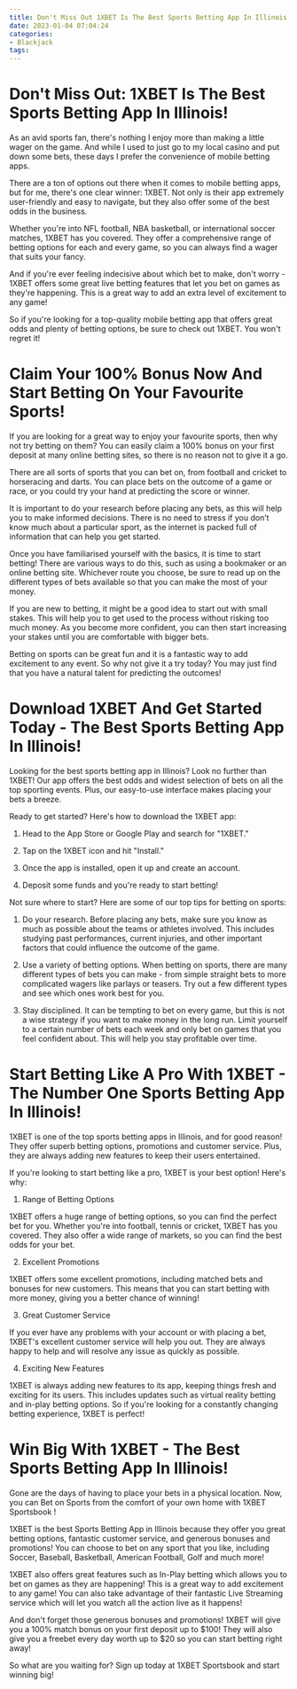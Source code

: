 ```yaml
---
title: Don't Miss Out 1XBET Is The Best Sports Betting App In Illinois!
date: 2023-01-04 07:04:24
categories:
- Blackjack
tags:
---
```



#  Don't Miss Out: 1XBET Is The Best Sports Betting App In Illinois!

As an avid sports fan, there's nothing I enjoy more than making a little wager on the game. And while I used to just go to my local casino and put down some bets, these days I prefer the convenience of mobile betting apps.

There are a ton of options out there when it comes to mobile betting apps, but for me, there's one clear winner: 1XBET. Not only is their app extremely user-friendly and easy to navigate, but they also offer some of the best odds in the business.

Whether you're into NFL football, NBA basketball, or international soccer matches, 1XBET has you covered. They offer a comprehensive range of betting options for each and every game, so you can always find a wager that suits your fancy.

And if you're ever feeling indecisive about which bet to make, don't worry - 1XBET offers some great live betting features that let you bet on games as they're happening. This is a great way to add an extra level of excitement to any game!

So if you're looking for a top-quality mobile betting app that offers great odds and plenty of betting options, be sure to check out 1XBET. You won't regret it!

#  Claim Your 100% Bonus Now And Start Betting On Your Favourite Sports!

If you are looking for a great way to enjoy your favourite sports, then why not try betting on them? You can easily claim a 100% bonus on your first deposit at many online betting sites, so there is no reason not to give it a go.

There are all sorts of sports that you can bet on, from football and cricket to horseracing and darts. You can place bets on the outcome of a game or race, or you could try your hand at predicting the score or winner.

It is important to do your research before placing any bets, as this will help you to make informed decisions. There is no need to stress if you don’t know much about a particular sport, as the internet is packed full of information that can help you get started.

Once you have familiarised yourself with the basics, it is time to start betting! There are various ways to do this, such as using a bookmaker or an online betting site. Whichever route you choose, be sure to read up on the different types of bets available so that you can make the most of your money.

If you are new to betting, it might be a good idea to start out with small stakes. This will help you to get used to the process without risking too much money. As you become more confident, you can then start increasing your stakes until you are comfortable with bigger bets.

 Betting on sports can be great fun and it is a fantastic way to add excitement to any event. So why not give it a try today? You may just find that you have a natural talent for predicting the outcomes!

#  Download 1XBET And Get Started Today - The Best Sports Betting App In Illinois!

Looking for the best sports betting app in Illinois? Look no further than 1XBET! Our app offers the best odds and widest selection of bets on all the top sporting events. Plus, our easy-to-use interface makes placing your bets a breeze.

Ready to get started? Here's how to download the 1XBET app:

1. Head to the App Store or Google Play and search for "1XBET."

2. Tap on the 1XBET icon and hit "Install."

3. Once the app is installed, open it up and create an account.

4. Deposit some funds and you're ready to start betting!

Not sure where to start? Here are some of our top tips for betting on sports:

1. Do your research. Before placing any bets, make sure you know as much as possible about the teams or athletes involved. This includes studying past performances, current injuries, and other important factors that could influence the outcome of the game.

2. Use a variety of betting options. When betting on sports, there are many different types of bets you can make - from simple straight bets to more complicated wagers like parlays or teasers. Try out a few different types and see which ones work best for you.

3. Stay disciplined. It can be tempting to bet on every game, but this is not a wise strategy if you want to make money in the long run. Limit yourself to a certain number of bets each week and only bet on games that you feel confident about. This will help you stay profitable over time.

#  Start Betting Like A Pro With 1XBET - The Number One Sports Betting App In Illinois!

1XBET is one of the top sports betting apps in Illinois, and for good reason! They offer superb betting options, promotions and customer service. Plus, they are always adding new features to keep their users entertained.

If you're looking to start betting like a pro, 1XBET is your best option! Here's why:

1. Range of Betting Options

1XBET offers a huge range of betting options, so you can find the perfect bet for you. Whether you're into football, tennis or cricket, 1XBET has you covered. They also offer a wide range of markets, so you can find the best odds for your bet.

2. Excellent Promotions

1XBET offers some excellent promotions, including matched bets and bonuses for new customers. This means that you can start betting with more money, giving you a better chance of winning!

3. Great Customer Service

If you ever have any problems with your account or with placing a bet, 1XBET's excellent customer service will help you out. They are always happy to help and will resolve any issue as quickly as possible.

4. Exciting New Features

1XBET is always adding new features to its app, keeping things fresh and exciting for its users. This includes updates such as virtual reality betting and in-play betting options. So if you're looking for a constantly changing betting experience, 1XBET is perfect!

#  Win Big With 1XBET - The Best Sports Betting App In Illinois!

Gone are the days of having to place your bets in a physical location. Now, you can Bet on Sports from the comfort of your own home with 1XBET Sportsbook !

1XBET is the best Sports Betting App in Illinois because they offer you great betting options, fantastic customer service, and generous bonuses and promotions! You can choose to bet on any sport that you like, including Soccer, Baseball, Basketball, American Football, Golf and much more!

1XBET also offers great features such as In-Play betting which allows you to bet on games as they are happening! This is a great way to add excitement to any game! You can also take advantage of their fantastic Live Streaming service which will let you watch all the action live as it happens!

And don't forget those generous bonuses and promotions! 1XBET will give you a 100% match bonus on your first deposit up to $100! They will also give you a freebet every day worth up to $20 so you can start betting right away!

So what are you waiting for? Sign up today at 1XBET Sportsbook and start winning big!